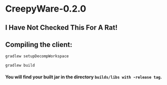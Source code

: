 # CreepyWare-0.2.0

## I Have Not Checked This For A Rat!

## Compiling the client:
```gradle
gradlew setupDecompWorkspace

gradlew build
```
#### You will find your built jar in the directory `builds/libs with -release tag`.
